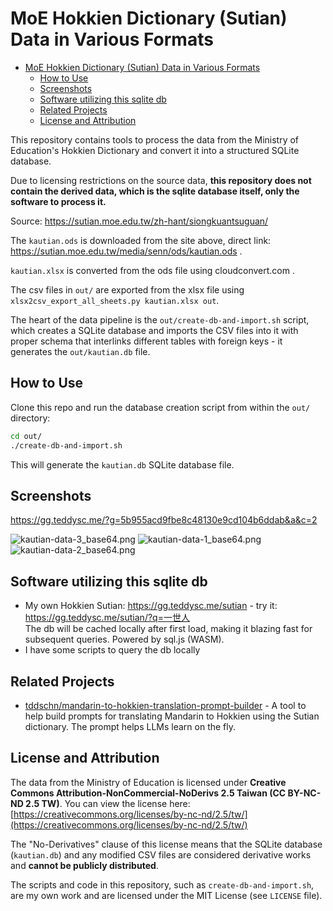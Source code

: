 # MoE Hokkien Dictionary (Sutian) Data in Various Formats

- [MoE Hokkien Dictionary (Sutian) Data in Various Formats](#moe-hokkien-dictionary-sutian-data-in-various-formats)
  - [How to Use](#how-to-use)
  - [Screenshots](#screenshots)
  - [Software utilizing this sqlite db](#software-utilizing-this-sqlite-db)
  - [Related Projects](#related-projects)
  - [License and Attribution](#license-and-attribution)

This repository contains tools to process the data from the Ministry of Education's Hokkien Dictionary and convert it into a structured SQLite database.

Due to licensing restrictions on the source data, **this repository does not contain the derived data, which is the sqlite database itself, only the software to process it.**

Source: https://sutian.moe.edu.tw/zh-hant/siongkuantsuguan/

The `kautian.ods` is downloaded from the site above, direct link: https://sutian.moe.edu.tw/media/senn/ods/kautian.ods .

`kautian.xlsx` is converted from the ods file using cloudconvert.com .

The csv files in `out/` are exported from the xlsx file using `xlsx2csv_export_all_sheets.py kautian.xlsx out`.

The heart of the data pipeline is the `out/create-db-and-import.sh` script, which creates a SQLite database and imports the CSV files into it with proper schema that interlinks different tables with foreign keys - it generates the `out/kautian.db` file.

## How to Use

Clone this repo and run the database creation script from within the `out/` directory:

```bash
cd out/
./create-db-and-import.sh
```

This will generate the `kautian.db` SQLite database file.

## Screenshots

https://gg.teddysc.me/?g=5b955acd9fbe8c48130e9cd104b6ddab&a&c=2

<!-- Start Markdown -->
![kautian-data-3_base64.png](https://g.teddysc.me/tddschn/5b955acd9fbe8c48130e9cd104b6ddab/kautian-data-3_base64.png?b)
![kautian-data-1_base64.png](https://g.teddysc.me/tddschn/5b955acd9fbe8c48130e9cd104b6ddab/kautian-data-1_base64.png?b)
![kautian-data-2_base64.png](https://g.teddysc.me/tddschn/5b955acd9fbe8c48130e9cd104b6ddab/kautian-data-2_base64.png?b)
<!-- End Markdown -->


## Software utilizing this sqlite db

- My own Hokkien Sutian: https://gg.teddysc.me/sutian - try it: https://gg.teddysc.me/sutian/?q=一世人   
  The db will be cached locally after first load, making it blazing fast for subsequent queries. Powered by sql.js (WASM).
- I have some scripts to query the db locally

## Related Projects

<!-- tddschn/mandarin-to-hokkien-translation-prompt-builder -->
- [tddschn/mandarin-to-hokkien-translation-prompt-builder](https://github.com/tddschn/mandarin-to-hokkien-translation-prompt-builder) - A tool to help build prompts for translating Mandarin to Hokkien using the Sutian dictionary. The prompt helps LLMs learn on the fly.


## License and Attribution

The data from the Ministry of Education is licensed under **Creative Commons Attribution-NonCommercial-NoDerivs 2.5 Taiwan (CC BY-NC-ND 2.5 TW)**. You can view the license here: [https://creativecommons.org/licenses/by-nc-nd/2.5/tw/](https://creativecommons.org/licenses/by-nc-nd/2.5/tw/)

The "No-Derivatives" clause of this license means that the SQLite database (`kautian.db`) and any modified CSV files are considered derivative works and **cannot be publicly distributed**.

The scripts and code in this repository, such as `create-db-and-import.sh`, are my own work and are licensed under the MIT License (see `LICENSE` file).